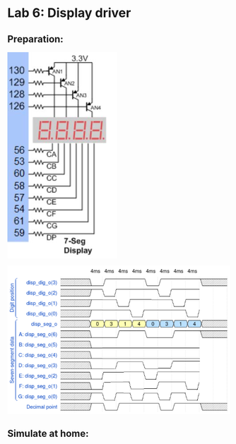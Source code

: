 # Lab 6: Display driver
## Preparation:

![and_gates](../../Images/seg1.JPG)

![and_gates](../../Images/wavedrom_7-segment.png)

## Simulate at home: